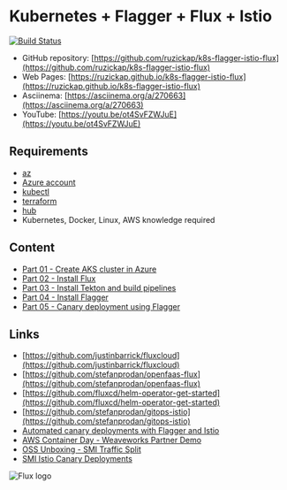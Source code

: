 # Kubernetes + Flagger + Flux + Istio

[![Build Status](https://github.com/ruzickap/k8s-flagger-istio-flux/workflows/vuepress-build/badge.svg)](https://github.com/ruzickap/k8s-flagger-istio-flux)

* GitHub repository: [https://github.com/ruzickap/k8s-flagger-istio-flux](https://github.com/ruzickap/k8s-flagger-istio-flux)
* Web Pages: [https://ruzickap.github.io/k8s-flagger-istio-flux](https://ruzickap.github.io/k8s-flagger-istio-flux)
* Asciinema: [https://asciinema.org/a/270663](https://asciinema.org/a/270663)
* YouTube: [https://youtu.be/ot4SvFZWJuE](https://youtu.be/ot4SvFZWJuE)

## Requirements

* [az](https://docs.microsoft.com/en-us/cli/azure/)
* [Azure account](https://azure.microsoft.com/en-us/get-started/azure-portal/)
* [kubectl](https://kubernetes.io/docs/tasks/tools/install-kubectl/)
* [terraform](https://www.terraform.io/)
* [hub](https://hub.github.com/)
* Kubernetes, Docker, Linux, AWS knowledge required

## Content

* [Part 01 - Create AKS cluster in Azure](https://github.com/ruzickap/k8s-flagger-istio-flux/tree/main/docs/part-01/README.md)
* [Part 02 - Install Flux](https://github.com/ruzickap/k8s-flagger-istio-flux/tree/main/docs/part-02/README.md)
* [Part 03 - Install Tekton and build pipelines](https://github.com/ruzickap/k8s-flagger-istio-flux/tree/main/docs/part-03/README.md)
* [Part 04 - Install Flagger](https://github.com/ruzickap/k8s-flagger-istio-flux/tree/main/docs/part-04/README.md)
* [Part 05 - Canary deployment using Flagger](https://github.com/ruzickap/k8s-flagger-istio-flux/tree/main/docs/part-05/README.md)

## Links

* [https://github.com/justinbarrick/fluxcloud](https://github.com/justinbarrick/fluxcloud)
* [https://github.com/stefanprodan/openfaas-flux](https://github.com/stefanprodan/openfaas-flux)
* [https://github.com/fluxcd/helm-operator-get-started](https://github.com/fluxcd/helm-operator-get-started)
* [https://github.com/stefanprodan/gitops-istio](https://github.com/stefanprodan/gitops-istio)
* [Automated canary deployments with Flagger and Istio](https://medium.com/google-cloud/automated-canary-deployments-with-flagger-and-istio-ac747827f9d1)
* [AWS Container Day - Weaveworks Partner Demo](https://youtu.be/IV5VXkAzPw0)
* [OSS Unboxing - SMI Traffic Split](https://youtu.be/e5kv9E48Bac)
* [SMI Istio Canary Deployments](https://github.com/weaveworks/flagger/blob/b6958733e19e9d1ec348613f4d86d58e5cac6e88/docs/gitbook/tutorials/flagger-smi-istio.md)

![Flux logo](https://raw.githubusercontent.com/fluxcd/flux/18e5174581f44ed8c9a881dd5071179eed1ebf4d/docs/_files/flux-logo-vertical.svg?sanitize=true
"Flux logo")
